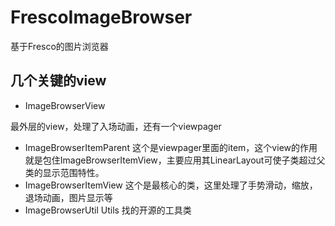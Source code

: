 # FrescoImageBrowser
基于Fresco的图片浏览器
## 几个关键的view
- ImageBrowserView

最外层的view，处理了入场动画，还有一个viewpager
- ImageBrowserItemParent
这个是viewpager里面的item，这个view的作用就是包住ImageBrowserItemView，主要应用其LinearLayout可使子类超过父类的显示范围特性。
- ImageBrowserItemView 
这个是最核心的类，这里处理了手势滑动，缩放，退场动画，图片显示等
- ImageBrowserUtil Utils
找的开源的工具类